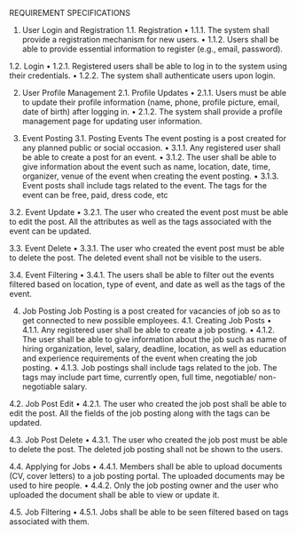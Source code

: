 REQUIREMENT SPECIFICATIONS

1. User Login and Registration
   1.1. Registration
   • 1.1.1. The system shall provide a registration mechanism for new users.
   • 1.1.2. Users shall be able to provide essential information to register (e.g., email, password).

1.2. Login
• 1.2.1. Registered users shall be able to log in to the system using their credentials.
• 1.2.2. The system shall authenticate users upon login.

2. User Profile Management
   2.1. Profile Updates
   • 2.1.1. Users must be able to update their profile information (name, phone, profile picture, email, date of birth) after logging in.
   • 2.1.2. The system shall provide a profile management page for updating user information.

3. Event Posting
   3.1. Posting Events
   The event posting is a post created for any planned public or social occasion.
   • 3.1.1. Any registered user shall be able to create a post for an event.
   • 3.1.2. The user shall be able to give information about the event such as name, location, date, time, organizer, venue of the event when creating the event posting.
   • 3.1.3. Event posts shall include tags related to the event. The tags for the event can be free, paid, dress code, etc

3.2. Event Update
• 3.2.1. The user who created the event post must be able to edit the post. All the attributes as well as the tags associated with the event can be updated.

3.3. Event Delete
• 3.3.1. The user who created the event post must be able to delete the post. The deleted event shall not be visible to the users.

3.4. Event Filtering
• 3.4.1. The users shall be able to filter out the events filtered based on location, type of event, and date as well as the tags of the event.

4. Job Posting
   Job Posting is a post created for vacancies of job so as to get connected to new possible employees.
   4.1. Creating Job Posts
   •	4.1.1. Any registered user shall be able to create a job posting.
   •	4.1.2. The user shall be able to give information about the job such as name of hiring organization, level, salary, deadline, location, as well as education                and experience requirements of the event when creating the job posting.
   •	4.1.3. Job postings shall include tags related to the job. The tags may include part time, currently open, full time, negotiable/ non-negotiable salary.

4.2. Job Post Edit
•	4.2.1. The user who created the job post shall be able to edit the post. All the fields of the job posting along with the tags can be updated.

4.3. Job Post Delete
•	4.3.1. The user who created the job post must be able to delete the post. The deleted job posting shall not be shown to the users.

4.4. Applying for Jobs
•	4.4.1. Members shall be able to upload documents (CV, cover letters) to a job posting portal. The uploaded documents may be used to hire people.
•	4.4.2. Only the job posting owner and the user who uploaded the document shall be able to view or update it.

4.5. Job Filtering
•	4.5.1. Jobs shall be able to be seen filtered based on tags associated with them.

